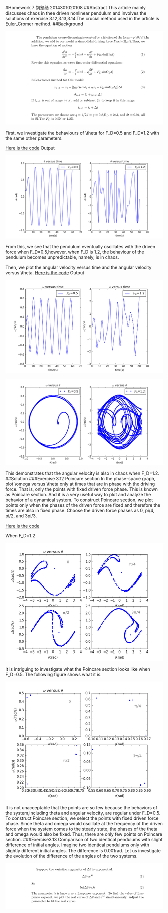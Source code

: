 #Homework 7 胡塾绪 2014301020108
##Abstract
This article mainly discusses chaos in thee driven nonlinear pendulum and involves the solutions of exercise 3.12,3.13,3.14.The crucial method used in the article is Euler_Cromer method.
##Background

![](https://github.com/earthhero2016/compuational_physics_N2014301020108/blob/master/Ex-7/2016-10-29_220600.png)

First, we investigate the behaviours of \theta for F_D=0.5 and F_D=1.2 with the same other parameters.

[Here is the code](https://github.com/earthhero2016/compuational_physics_N2014301020108/blob/master/Ex-7/theta.py)
Output

![](https://github.com/earthhero2016/compuational_physics_N2014301020108/blob/master/Ex-7/122.png)

From this, we see that the pendulum eventually oscillates with the driven force when F_D=0.5,however, when F_D is 1.2, the behaviour of the pendulum becomes unpredictable, namely, is in chaos.

Then, we plot the angular velocity versus time and the angular velocity versus \theta.
[Here is the code](https://github.com/earthhero2016/compuational_physics_N2014301020108/blob/master/Ex-7/omega.py)
Output

![](https://github.com/earthhero2016/compuational_physics_N2014301020108/blob/master/Ex-7/123.png)

![](https://github.com/earthhero2016/compuational_physics_N2014301020108/blob/master/Ex-7/121.png)

This demonstrates that the angular velocity is also in chaos when F_D=1.2.
##Solution
###Exercise 3.12 Poincare section
In the phase-space graph, plot \omega versus \theta only at times that are in phase with the driving force. That is, only the points with fixed driven force phase. This is known as Poincare section. And it is a very useful way to plot and analyze the behavior of a dynamical system. To construct Poincare section, we plot points only when the phases of the driven force are fixed and therefore the times are also in fixed phase. Choose the driven force phases as 0, pi/4, pi/2, and 3pi/3.

[Here is the code](https://github.com/earthhero2016/compuational_physics_N2014301020108/blob/master/Ex-7/3.12.py)

When F_D=1.2

![](https://github.com/earthhero2016/compuational_physics_N2014301020108/blob/master/Ex-7/3.12_%E7%9C%8B%E5%9B%BE%E7%8E%8B.png)

It is intriguing to investigate what the Poincare section looks like when F_D=0.5.
The following figure shows what it is.

![](https://github.com/earthhero2016/compuational_physics_N2014301020108/blob/master/Ex-7/3.12%20F%3D0.5_.png)

It is not unacceptable that the points are so few because the behaviors of the system,including theta and angular velocity, are regular under F_D=0.5. To construct Poincare section, we select the points with fixed driven force phase. Since theta and omega would oscillate at the frequency of the driven force when the system comes to the steady state, the phases of the theta and omega would also be fixed. Thus, there are only few points on Poincare section.
###Exercise3.13 Comparison of two identical pendulums with slight difference of initial angles.
Imagine two identical pendulums only with slightly different initial angles. The difference is 0.001rad. Let us investigate the evolution of the difference of the angles of the two systems.

![](https://github.com/earthhero2016/compuational_physics_N2014301020108/blob/master/Ex-7/2016-10-29_234945.png)
